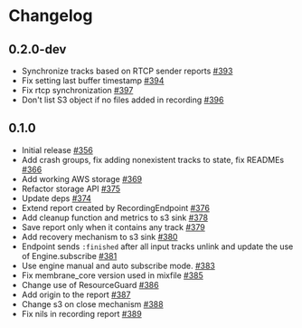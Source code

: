# Changelog

## 0.2.0-dev
* Synchronize tracks based on RTCP sender reports [#393](https://github.com/fishjam-dev/membrane_rtc_engine/pull/393)
* Fix setting last buffer timestamp [#394](https://github.com/jellyfish-dev/membrane_rtc_engine/pull/394)
* Fix rtcp synchronization [#397](https://github.com/fishjam-dev/membrane_rtc_engine/pull/397)
* Don't list S3 object if no files added in recording [#396](https://github.com/fishjam-dev/membrane_rtc_engine/pull/396)

## 0.1.0
* Initial release [#356](https://github.com/jellyfish-dev/membrane_rtc_engine/pull/356)
* Add crash groups, fix adding nonexistent tracks to state, fix READMEs [#366](https://github.com/jellyfish-dev/membrane_rtc_engine/pull/366)
* Add working AWS storage [#369](https://github.com/jellyfish-dev/membrane_rtc_engine/pull/369)
* Refactor storage API [#375](https://github.com/jellyfish-dev/membrane_rtc_engine/pull/375)
* Update deps [#374](https://github.com/jellyfish-dev/membrane_rtc_engine/pull/374)
* Extend report created by RecordingEndpoint [#376](https://github.com/jellyfish-dev/membrane_rtc_engine/pull/376)
* Add cleanup function and metrics to s3 sink [#378](https://github.com/jellyfish-dev/membrane_rtc_engine/pull/378)
* Save report only when it contains any track [#379](https://github.com/jellyfish-dev/membrane_rtc_engine/pull/379)
* Add recovery mechanism to s3 sink [#380](https://github.com/jellyfish-dev/membrane_rtc_engine/pull/380)
* Endpoint sends `:finished` after all input tracks unlink and update the use of Engine.subscribe [#381](https://github.com/jellyfish-dev/membrane_rtc_engine/pull/381)
* Use engine manual and auto subscribe mode. [#383](https://github.com/jellyfish-dev/membrane_rtc_engine/pull/383)
* Fix membrane_core version used in mixfile [#385](https://github.com/jellyfish-dev/membrane_rtc_engine/pull/385)
* Change use of ResourceGuard [#386](https://github.com/jellyfish-dev/membrane_rtc_engine/pull/386)
* Add origin to the report [#387](https://github.com/jellyfish-dev/membrane_rtc_engine/pull/387)
* Change s3 on close mechanism [#388](https://github.com/jellyfish-dev/membrane_rtc_engine/pull/388)
* Fix nils in recording report [#389](https://github.com/jellyfish-dev/membrane_rtc_engine/pull/389)